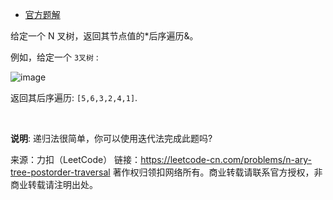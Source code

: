 * [官方题解](https://leetcode-cn.com/problems/n-ary-tree-postorder-traversal/solution/ncha-shu-de-hou-xu-bian-li-by-leetcode/)

给定一个 N 叉树，返回其节点值的*后序遍历&。

例如，给定一个 ```3叉树``` :

![image](https://github.com/Zhenghao-Liu/LeetCode_problem-and-solution/blob/master/0590.N叉树的后序遍历/narytreeexample.png)

返回其后序遍历: ```[5,6,3,2,4,1]```.

 

**说明**: 递归法很简单，你可以使用迭代法完成此题吗?

来源：力扣（LeetCode）
链接：https://leetcode-cn.com/problems/n-ary-tree-postorder-traversal
著作权归领扣网络所有。商业转载请联系官方授权，非商业转载请注明出处。
